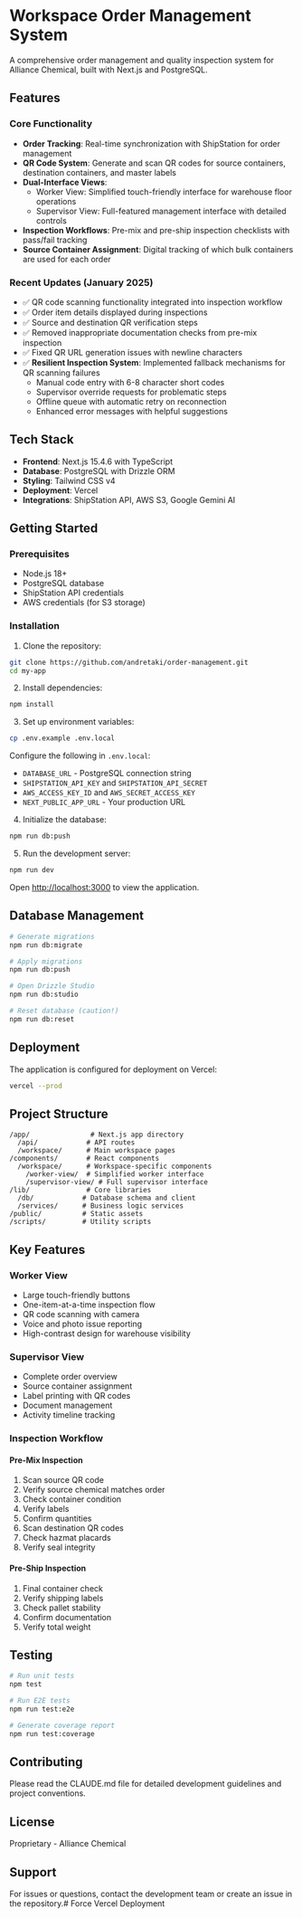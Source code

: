 # Workspace Order Management System

A comprehensive order management and quality inspection system for Alliance Chemical, built with Next.js and PostgreSQL.

## Features

### Core Functionality
- **Order Tracking**: Real-time synchronization with ShipStation for order management
- **QR Code System**: Generate and scan QR codes for source containers, destination containers, and master labels
- **Dual-Interface Views**: 
  - Worker View: Simplified touch-friendly interface for warehouse floor operations
  - Supervisor View: Full-featured management interface with detailed controls
- **Inspection Workflows**: Pre-mix and pre-ship inspection checklists with pass/fail tracking
- **Source Container Assignment**: Digital tracking of which bulk containers are used for each order

### Recent Updates (January 2025)
- ✅ QR code scanning functionality integrated into inspection workflow
- ✅ Order item details displayed during inspections
- ✅ Source and destination QR verification steps
- ✅ Removed inappropriate documentation checks from pre-mix inspection
- ✅ Fixed QR URL generation issues with newline characters
- ✅ **Resilient Inspection System**: Implemented fallback mechanisms for QR scanning failures
  - Manual code entry with 6-8 character short codes
  - Supervisor override requests for problematic steps
  - Offline queue with automatic retry on reconnection
  - Enhanced error messages with helpful suggestions

## Tech Stack

- **Frontend**: Next.js 15.4.6 with TypeScript
- **Database**: PostgreSQL with Drizzle ORM
- **Styling**: Tailwind CSS v4
- **Deployment**: Vercel
- **Integrations**: ShipStation API, AWS S3, Google Gemini AI

## Getting Started

### Prerequisites
- Node.js 18+ 
- PostgreSQL database
- ShipStation API credentials
- AWS credentials (for S3 storage)

### Installation

1. Clone the repository:
```bash
git clone https://github.com/andretaki/order-management.git
cd my-app
```

2. Install dependencies:
```bash
npm install
```

3. Set up environment variables:
```bash
cp .env.example .env.local
```

Configure the following in `.env.local`:
- `DATABASE_URL` - PostgreSQL connection string
- `SHIPSTATION_API_KEY` and `SHIPSTATION_API_SECRET`
- `AWS_ACCESS_KEY_ID` and `AWS_SECRET_ACCESS_KEY`
- `NEXT_PUBLIC_APP_URL` - Your production URL

4. Initialize the database:
```bash
npm run db:push
```

5. Run the development server:
```bash
npm run dev
```

Open [http://localhost:3000](http://localhost:3000) to view the application.

## Database Management

```bash
# Generate migrations
npm run db:migrate

# Apply migrations
npm run db:push

# Open Drizzle Studio
npm run db:studio

# Reset database (caution!)
npm run db:reset
```

## Deployment

The application is configured for deployment on Vercel:

```bash
vercel --prod
```

## Project Structure

```
/app/               # Next.js app directory
  /api/            # API routes
  /workspace/      # Main workspace pages
/components/       # React components
  /workspace/      # Workspace-specific components
    /worker-view/  # Simplified worker interface
    /supervisor-view/ # Full supervisor interface
/lib/              # Core libraries
  /db/            # Database schema and client
  /services/      # Business logic services
/public/          # Static assets
/scripts/         # Utility scripts
```

## Key Features

### Worker View
- Large touch-friendly buttons
- One-item-at-a-time inspection flow
- QR code scanning with camera
- Voice and photo issue reporting
- High-contrast design for warehouse visibility

### Supervisor View
- Complete order overview
- Source container assignment
- Label printing with QR codes
- Document management
- Activity timeline tracking

### Inspection Workflow

#### Pre-Mix Inspection
1. Scan source QR code
2. Verify source chemical matches order
3. Check container condition
4. Verify labels
5. Confirm quantities
6. Scan destination QR codes
7. Check hazmat placards
8. Verify seal integrity

#### Pre-Ship Inspection
1. Final container check
2. Verify shipping labels
3. Check pallet stability
4. Confirm documentation
5. Verify total weight

## Testing

```bash
# Run unit tests
npm test

# Run E2E tests
npm run test:e2e

# Generate coverage report
npm run test:coverage
```

## Contributing

Please read the CLAUDE.md file for detailed development guidelines and project conventions.

## License

Proprietary - Alliance Chemical

## Support

For issues or questions, contact the development team or create an issue in the repository.# Force Vercel Deployment
